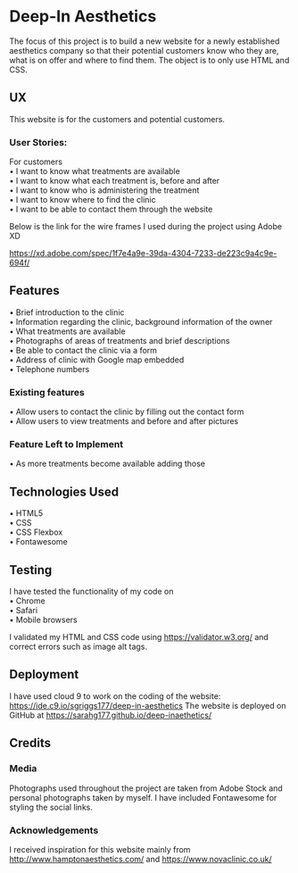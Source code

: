 # Deep-In Aesthetics

The focus of this project is to build a new website for a newly established aesthetics 
company so that their potential customers know who they are, what is on offer and where
to find them. The object is to only use HTML and CSS.


## UX

This website is for the customers and potential customers.

### User Stories:

For customers<br>
• I want to know what treatments are available<br>
• I want to know what each treatment is, before and after<br>
• I want to know who is administering the treatment<br>
• I want to know where to find the clinic<br>
• I want to be able to contact them through the website

Below is the link for the wire frames I used during the project using Adobe XD

https://xd.adobe.com/spec/1f7e4a9e-39da-4304-7233-de223c9a4c9e-694f/


## Features

• Brief introduction to the clinic<br>
• Information regarding the clinic, background information of the owner<br>
• What treatments are available<br>
• Photographs of areas of treatments and brief descriptions<br>
• Be able to contact the clinic via a form<br>
• Address of clinic with Google map embedded<br>
• Telephone numbers

### Existing features

• Allow users to contact the clinic by filling out the contact form<br>
• Allow users to view treatments and before and after pictures

### Feature Left to Implement

• As more treatments become available adding those


## Technologies Used

• HTML5<br>
• CSS<br>
• CSS Flexbox<br>
• Fontawesome


## Testing

I have tested the functionality of my code on<br>
• Chrome<br>
• Safari<br>
• Mobile browsers

I validated my HTML and CSS code using https://validator.w3.org/ and correct errors such as image alt tags.

## Deployment

I have used cloud 9 to work on the coding of the website: https://ide.c9.io/sgriggs177/deep-in-aesthetics
The website is deployed on GitHub at https://sarahg177.github.io/deep-inaethetics/


## Credits

### Media
Photographs used throughout the project are taken from Adobe Stock and personal photographs taken by myself. 
I have included Fontawesome for styling the social links.
    
### Acknowledgements
    
I received inspiration for this website mainly from http://www.hamptonaesthetics.com/ and https://www.novaclinic.co.uk/